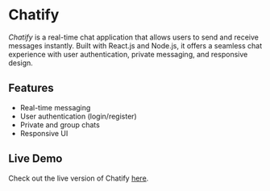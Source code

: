 # Chatify

*Chatify* is a real-time chat application that allows users to send and receive messages instantly.
Built with React.js and Node.js, it offers a seamless chat experience with user authentication, private messaging, and responsive design.

## Features

- Real-time messaging
- User authentication (login/register)
- Private and group chats
- Responsive UI

## Live Demo

Check out the live version of Chatify [here](https://chatify-chat-app.onrender.com).
